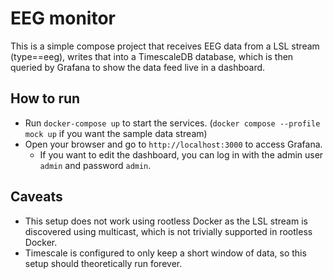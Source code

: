 # EEG monitor
This is a simple compose project that receives EEG data from a LSL stream (type==eeg), writes that into a TimescaleDB database, which is then queried by Grafana to show the data feed live in a dashboard.

## How to run
- Run `docker-compose up` to start the services. (`docker compose --profile mock up` if you want the sample data stream)
- Open your browser and go to `http://localhost:3000` to access Grafana.
  - If you want to edit the dashboard, you can log in with the admin user `admin` and password `admin`.

## Caveats
- This setup does not work using rootless Docker as the LSL stream is discovered using multicast, which is not trivially supported in rootless Docker.
- Timescale is configured to only keep a short window of data, so this setup should theoretically run forever.